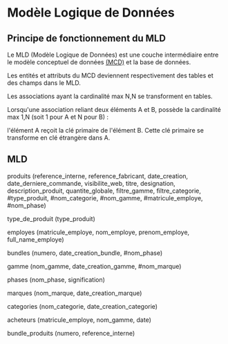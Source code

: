 # Modèle Logique de Données

## Principe de fonctionnement du MLD

Le MLD (Modèle Logique de Données) est une couche intermédiaire entre le modèle conceptuel de données [(MCD)](https://github.com/AimegaelBoudzoumou/Store-SQL/blob/main/1_Mod%C3%A9lisation/1_MCD.md) et la base de données.

Les entités et attributs du MCD deviennent respectivement des tables et des champs dans le MLD.

Les associations ayant la cardinalité max N,N se transforment en tables.

Lorsqu'une association reliant deux éléments A et B, possède la cardinalité max 1,N (soit 1 pour A et N pour B) :

l'élément A reçoit la clé primaire de l'élément B. Cette clé primaire se transforme en clé étrangère dans A.

## MLD

produits (reference_interne, reference_fabricant, date_creation, date_derniere_commande, visibilite_web, titre, designation, description_produit, quantite_globale, filtre_gamme, filtre_categorie, #type_produit, #nom_categorie, #nom_gamme, #matricule_employe, #nom_phase) 

type_de_produit (type_produit) 

employes (matricule_employe, nom_employe, prenom_employe, full_name_employe) 

bundles (numero, date_creation_bundle, #nom_phase) 

gamme (nom_gamme, date_creation_gamme, #nom_marque) 

phases (nom_phase, signification) 

marques (nom_marque, date_creation_marque) 

categories (nom_categorie, date_creation_categorie) 

acheteurs (matricule_employe, nom_gamme, date) 

bundle_produits (numero, reference_interne) 
